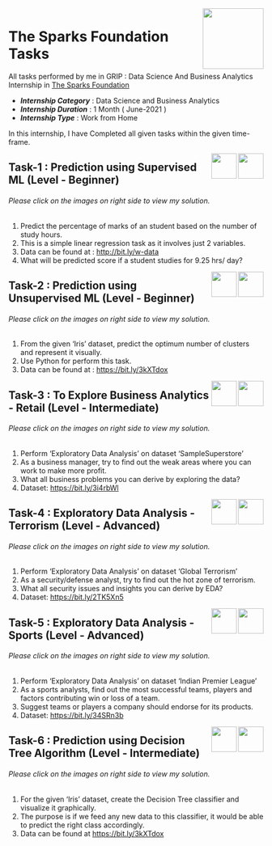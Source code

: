 <img align = right height = 120 width = 120 src = https://www.thesparksfoundationsingapore.org/images/logo_small.png>

# The Sparks Foundation Tasks


All tasks performed by me in GRIP : Data Science And Business Analytics Internship in [The Sparks Foundation](https://www.thesparksfoundationsingapore.org/)

- ***Internship Category*** : Data Science and Business Analytics
- ***Internship Duration*** : 1 Month ( June-2021 )
- ***Internship Type*** : Work from Home

In this internship, I have Completed all given tasks within the given time-frame.

[<img align = right height = 50 width = 50 src = https://user-images.githubusercontent.com/75266852/133133918-b95ee747-5255-4acc-ab42-8f9e5ccf2bb6.png>](https://youtu.be/vF4tpIhoGh8)
[<img align = right height = 50 width = 50 src = https://cdn-icons-png.flaticon.com/512/174/174857.png>](https://www.linkedin.com/posts/navnath-satre_task1-gripjune21-tsfnetwork-activity-6806211711864049664-mpiG)

## Task-1 : Prediction using Supervised ML (Level - Beginner) 
###### Please click on the images on right side to view my solution.
1. Predict the percentage of marks of an student based on the number of study hours.
2. This is a simple linear regression task as it involves just 2 variables.
3. Data can be found at : http://bit.ly/w-data
4. What will be predicted score if a student studies for 9.25 hrs/ day?

[<img align = right height = 50 width = 50 src = https://user-images.githubusercontent.com/75266852/133133918-b95ee747-5255-4acc-ab42-8f9e5ccf2bb6.png>](https://youtu.be/kG8fklb8P2Y)
[<img align = right height = 50 width = 50 src = https://cdn-icons-png.flaticon.com/512/174/174857.png>](https://www.linkedin.com/posts/navnath-satre_task2-gripjune21-tsfnetwork-activity-6806844559109312512-_URR)

## Task-2 : Prediction using Unsupervised ML (Level - Beginner)
###### Please click on the images on right side to view my solution.
1. From the given ‘Iris’ dataset, predict the optimum number of clusters and represent it visually.
2. Use Python for perform this task.
3. Data can be found at : https://bit.ly/3kXTdox

[<img align = right height = 50 width = 50 src = https://user-images.githubusercontent.com/75266852/133133918-b95ee747-5255-4acc-ab42-8f9e5ccf2bb6.png>](https://youtu.be/UGvlndAAi3s)
[<img align = right height = 50 width = 50 src = https://cdn-icons-png.flaticon.com/512/174/174857.png>](https://www.linkedin.com/posts/navnath-satre_task3-gripjune21-tsfnetwork-activity-6809094331128016896-yd_h)

## Task-3 : To Explore Business Analytics - Retail (Level - Intermediate)
###### Please click on the images on right side to view my solution.
1. Perform ‘Exploratory Data Analysis’ on dataset ‘SampleSuperstore’
2. As a business manager, try to find out the weak areas where you can work to make more profit.
3. What all business problems you can derive by exploring the data?
4. Dataset: https://bit.ly/3i4rbWl

[<img align = right height = 50 width = 50 src = https://user-images.githubusercontent.com/75266852/133133918-b95ee747-5255-4acc-ab42-8f9e5ccf2bb6.png>](https://youtu.be/lqLhNloXuRM)
[<img align = right height = 50 width = 50 src = https://cdn-icons-png.flaticon.com/512/174/174857.png>](https://www.linkedin.com/posts/navnath-satre_task4-gripjune21-tsfnetwork-activity-6810566099323772929-aT1y)

## Task-4 : Exploratory Data Analysis - Terrorism (Level - Advanced)
###### Please click on the images on right side to view my solution.
1. Perform ‘Exploratory Data Analysis’ on dataset ‘Global Terrorism’
2. As a security/defense analyst, try to find out the hot zone of terrorism.
3. What all security issues and insights you can derive by EDA?
4. Dataset: https://bit.ly/2TK5Xn5

[<img align = right height = 50 width = 50 src = https://user-images.githubusercontent.com/75266852/133133918-b95ee747-5255-4acc-ab42-8f9e5ccf2bb6.png>](https://youtu.be/ikggDrjXct4)
[<img align = right height = 50 width = 50 src = https://cdn-icons-png.flaticon.com/512/174/174857.png>](https://www.linkedin.com/posts/navnath-satre_task5-gripjune21-learningeveryday-activity-6812434466317987840-NY_T)

## Task-5 : Exploratory Data Analysis - Sports (Level - Advanced)
###### Please click on the images on right side to view my solution.
1. Perform ‘Exploratory Data Analysis’ on dataset ‘Indian Premier League’
2. As a sports analysts, find out the most successful teams, players and factors contributing win or loss of a team.
3. Suggest teams or players a company should endorse for its products.
4. Dataset: https://bit.ly/34SRn3b

[<img align = right height = 50 width = 50 src = https://user-images.githubusercontent.com/75266852/133133918-b95ee747-5255-4acc-ab42-8f9e5ccf2bb6.png>](https://youtu.be/CYlAR2svCe4)
[<img align = right height = 50 width = 50 src = https://cdn-icons-png.flaticon.com/512/174/174857.png>](https://www.linkedin.com/posts/navnath-satre_task6-gripjune21-learningeveryday-activity-6810889322900914176-9qPB)

## Task-6 : Prediction using Decision Tree Algorithm (Level - Intermediate)
###### Please click on the images on right side to view my solution.
1. For the given ‘Iris’ dataset, create the Decision Tree classifier and visualize it graphically.
2. The purpose is if we feed any new data to this classifier, it would be able to predict the right class accordingly.
3. Data can be found at https://bit.ly/3kXTdox


